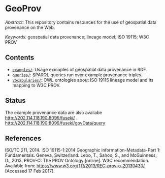 GeoProv
========
*Abstract:* This repository contains resources for the use of geospatial data provenance on the Web.

*Keywords:* geospatial data provenance; lineage model; ISO 19115; W3C PROV

Contents
----------------------
- [`examples/`](examples): Usage exmaples of geospatial data provenance in RDF.
- [`queries/`](queries): SPARQL queries run over example provenance triples.
- [`vocabularies/`](vocabularies): OWL ontologies about ISO 19115 lineage model and its mapping to W3C PROV.

Status
---------
The example provenance data are also availabe http://202.114.118.190:8099/fuseki/ .
http://202.114.118.190:8099/fuseki/govData/query


References
----------
ISO/TC 211, 2014. ISO 19115-1:2014 Geographic information-Metadata-Part 1: Fundamentals. Geneva, Switzerland.
Lebo, T., Sahoo, S., and McGuinness, D., 2013. PROV-O: The PROV Ontology [online]. W3C recommendation. Available from: https://www.w3.org/TR/2013/REC-prov-o-20130430/ [Accessed 17 Feb 2017].

